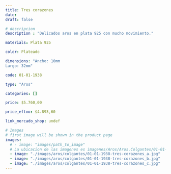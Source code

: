 ```yaml
---
title: Tres corazones
date: 
draft: false

# descripcion
description : "Delicados aros en plata 925 con mucho movimiento."

materials: Plata 925

color: Plateado

dimensions: "Ancho: 10mm 
Largo: 32mm"

code: 01-01-1938

type: "Aros"

categories: []

price: $5.760,00

price_eftvo: $4.893,60

link_mercado_shop: undef

# Images
# first image will be shown in the product page
images:
  # - image: "images/path_to_image"
  # La ubicacion de las imagenes es imagenes/Aros/Aros.Colgantes/01-01-1938-tres-corazones
  - image: "./images/aros/colgantes/01-01-1938-tres-corazones_a.jpg"
  - image: "./images/aros/colgantes/01-01-1938-tres-corazones_b.jpg"
  - image: "./images/aros/colgantes/01-01-1938-tres-corazones_c.jpg"
---
```

